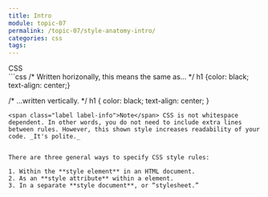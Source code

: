 ```yaml
---
title: Intro
module: topic-07
permalink: /topic-07/style-anatomy-intro/
categories: css
tags:
---
```


<div class="divider-heading"></div>

<div id="code-heading">CSS</div>
```css
/* Written horizonally, this means the same as... */
h1 {color: black; text-align: center;}

/* ...written vertically. */
h1 {
  color: black;
  text-align: center;
}
```
<span class="label label-info">Note</span> CSS is not whitespace dependent. In other words, you do not need to include extra lines between rules. However, this shown style increases readability of your code. _It's polite._


There are three general ways to specify CSS style rules:

1. Within the **style element** in an HTML document.
2. As an **style attribute** within a element.
3. In a separate **style document**, or “stylesheet.”
